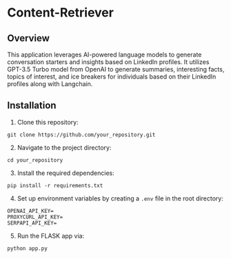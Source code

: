 # Content-Retriever

## Overview
This application leverages AI-powered language models to generate conversation starters and insights based on LinkedIn profiles. It utilizes GPT-3.5 Turbo model from OpenAI to generate summaries, interesting facts, topics of interest, and ice breakers for individuals based on their LinkedIn profiles along with Langchain.

## Installation
1. Clone this repository:
```
git clone https://github.com/your_repository.git
```
2. Navigate to the project directory:
```
cd your_repository
```
3. Install the required dependencies:
```
pip install -r requirements.txt
```
4. Set up environment variables by creating a `.env` file in the root directory:
```
OPENAI_API_KEY=
PROXYCURL_API_KEY=
SERPAPI_API_KEY=
```
5. Run the FLASK app via:
```
python app.py
```